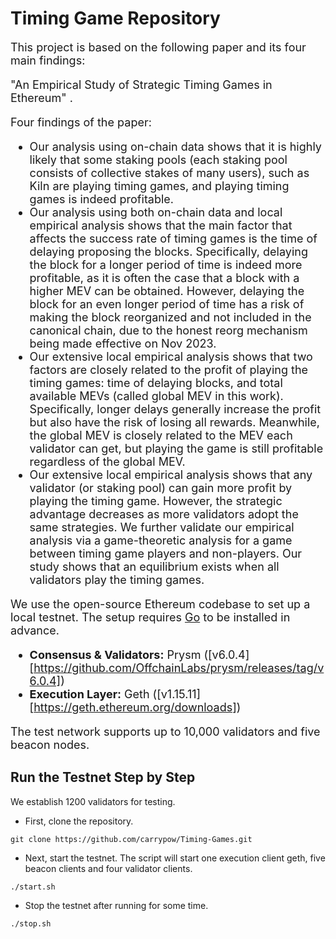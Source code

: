 # Timing Game Repository

<font size=4> 

This project is based on the following paper and its four main findings:

"An Empirical Study of Strategic Timing Games in Ethereum" .

Four findings of the paper:

- Our analysis using on-chain data shows that it is highly likely that some staking pools (each staking pool consists of collective stakes of many users), such as Kiln are playing timing games, and playing timing games is indeed profitable. 
- Our analysis using both on-chain data and local empirical analysis shows that the main factor that affects the success rate of timing games is the time of delaying proposing the blocks. Specifically, delaying the block for a longer period of time is indeed more profitable, as it is often the case that a block with a higher MEV can be obtained. However, delaying the block for an even longer period of time has a risk of making the block reorganized and not included in the canonical chain, due to the honest reorg mechanism being made effective on Nov 2023. 
- Our extensive local empirical analysis shows that two factors are closely related to the profit of playing the timing games: time of delaying blocks, and total available MEVs (called global MEV in this work). Specifically, longer delays generally increase the profit but also have the risk of losing all rewards. Meanwhile, the global MEV is closely related to the MEV each validator can get, but playing the game is still profitable regardless of the global MEV.
- Our extensive local empirical analysis shows that any validator (or staking pool) can gain more profit by playing the timing game. However, the strategic advantage decreases as more validators adopt the same strategies. We further validate our empirical analysis via a game-theoretic analysis for a game between timing game players and non-players. Our study shows that an equilibrium exists when all validators play the timing games. 

We use the open-source Ethereum codebase to set up a local testnet. The setup requires [Go](https://go.dev/doc/install) to be installed in advance.

- **Consensus & Validators:** Prysm ([v6.0.4][https://github.com/OffchainLabs/prysm/releases/tag/v6.0.4])
- **Execution Layer:** Geth ([v1.15.11][https://geth.ethereum.org/downloads])

The test network supports up to 10,000 validators and five beacon nodes.

</font>


## Run the Testnet Step by Step
We establish 1200 validators for testing. 

* First, clone the repository.
```shell
git clone https://github.com/carrypow/Timing-Games.git
```

* Next, start the testnet. The script will start one execution client geth, five beacon clients and four validator clients.
```shell
./start.sh
```
* Stop the testnet after running for some time. 
```
./stop.sh
```

